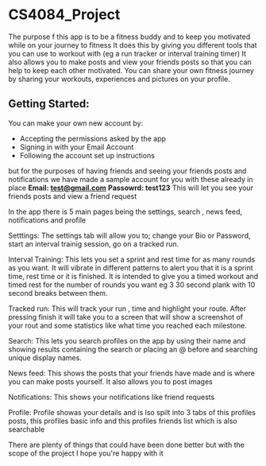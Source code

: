 # CS4084_Project
The purpose f this app is to be a fitness buddy and to keep you motivated while on your journey to fitness
It does this by giving you different tools that you can use to workout with (eg a run tracker or interval training timer)
It also allows you to make posts and view your friends posts so that you can help to keep each other motivated.
You can share your own fitness journey by sharing your workouts, experiences and pictures on your profile.

## Getting Started:
You can make your own new account by:
* Accepting the permissions asked by the app
* Signing in with your Email Account
* Following the account set up instructions


but for the purposes of having friends and seeing your friends posts and notifications we have made a sample account for you with these already in place
**Email: test@gmail.com**
**Passowrd: test123**
This will let you see your friends posts and view a friend request


In the app there is 5 main pages being the settings, search , news feed, notifications and profile

Setttings:
The settings tab will allow you to; change your Bio or Password, start an interval trainig session, go on a tracked run.

Interval Training:
This lets you set a sprint and rest time for as many rounds as you want. 
It will vibrate in different patterns to alert you that it is a sprint time, rest time or it is finished.
It is intended to give you a timed workout and timed rest for the number of rounds you want eg 3 30 second plank with 10 second breaks between them.

Tracked run:
This will track your run , time and highlight your route.
After pressing finish it will take you to a screen that will show a screenshot of your rout and some statistics like what time you reached each milestone.


Search:
This lets you search profiles on the app by using their name and showing results containing the search or placing an @ before and searching unique display names.

News feed:
This shows the posts that your friends have made and is where you can make posts yourself.
It also allows you to post images

Notifications:
This shows your notifications like friend requests

Profile:
Profile showas your details and is lso spilt into 3 tabs of this profiles posts, this profiles basic info and this profiles friends list which is also searchable


There are plenty of things that could have been done better but with the scope of the project I hope you're happy with it
